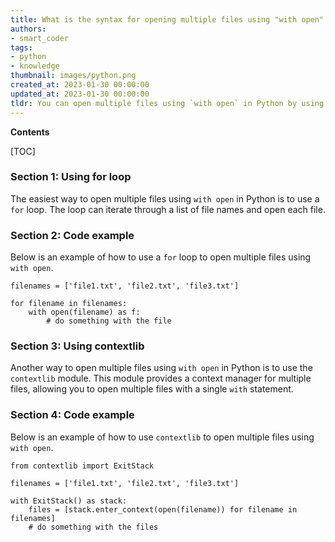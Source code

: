 ```yaml
---
title: What is the syntax for opening multiple files using "with open" in python?
authors:
- smart_coder
tags:
- python
- knowledge
thumbnail: images/python.png
created_at: 2023-01-30 00:00:00
updated_at: 2023-01-30 00:00:00
tldr: You can open multiple files using `with open` in Python by using multiple `with open` statements.
---
```


**Contents**

[TOC]

### Section 1: Using for loop

The easiest way to open multiple files using `with open` in Python is to use a `for` loop. The loop can iterate through a list of file names and open each file. 

### Section 2: Code example

Below is an example of how to use a `for` loop to open multiple files using `with open`.

```
filenames = ['file1.txt', 'file2.txt', 'file3.txt']

for filename in filenames:
    with open(filename) as f:
        # do something with the file
```

### Section 3: Using contextlib

Another way to open multiple files using `with open` in Python is to use the `contextlib` module. This module provides a context manager for multiple files, allowing you to open multiple files with a single `with` statement.

### Section 4: Code example

Below is an example of how to use `contextlib` to open multiple files using `with open`.

```
from contextlib import ExitStack

filenames = ['file1.txt', 'file2.txt', 'file3.txt']

with ExitStack() as stack:
    files = [stack.enter_context(open(filename)) for filename in filenames]
    # do something with the files
```
